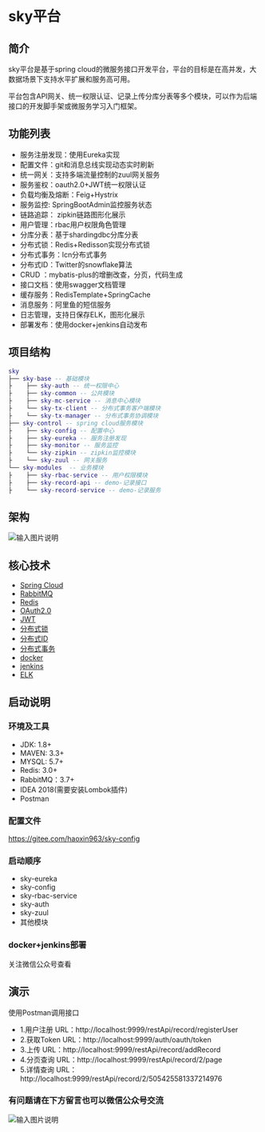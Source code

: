 # sky平台
## 简介
sky平台是基于spring cloud的微服务接口开发平台，平台的目标是在高并发，大数据场景下支持水平扩展和服务高可用。

平台包含API网关、统一权限认证、记录上传分库分表等多个模块，可以作为后端接口的开发脚手架或微服务学习入门框架。

## 功能列表
- 服务注册发现：使用Eureka实现
- 配置文件：git和消息总线实现动态实时刷新
- 统一网关：支持多端流量控制的zuul网关服务
- 服务鉴权：oauth2.0+JWT统一权限认证
- 负载均衡及熔断：Feig+Hystrix
- 服务监控: SpringBootAdmin监控服务状态
- 链路追踪： zipkin链路图形化展示
- 用户管理：rbac用户权限角色管理
- 分库分表：基于shardingdbc分库分表
- 分布式锁：Redis+Redisson实现分布式锁
- 分布式事务：lcn分布式事务
- 分布式ID：Twitter的snowflake算法
- CRUD ：mybatis-plus的增删改查，分页，代码生成
- 接口文档：使用swagger文档管理
- 缓存服务：RedisTemplate+SpringCache
- 消息服务：阿里鱼的短信服务
- 日志管理，支持日保存ELK，图形化展示
- 部署发布：使用docker+jenkins自动发布
## 项目结构
``` lua
sky
├── sky-base -- 基础模块
├    ├── sky-auth -- 统一权限中心
├    ├── sky-common -- 公共模块
├    ├── sky-mc-service -- 消息中心模块
├    └── sky-tx-client -- 分布式事务客户端模块
├    └── sky-tx-manager -- 分布式事务协调模块
├── sky-control -- spring cloud服务模块
├    ├── sky-config -- 配置中心
├    ├── sky-eureka -- 服务注册发现
├    ├── sky-monitor -- 服务监控
├    └── sky-zipkin -- zipkin监控模块
├    └── sky-zuul -- 网关服务
└── sky-modules  -- 业务模块 
├    ├── sky-rbac-service -- 用户权限模块
├    ├── sky-record-api -- demo-记录接口
├    └── sky-record-service -- demo-记录服务
```
## 架构 
![输入图片说明](https://images.gitee.com/uploads/images/2018/1029/211344_a7376ab7_1207662.png "技术架构 (26).png")
## 核心技术
- [Spring Cloud](https://blog.csdn.net/haoxin963/article/details/82217548) 
- [RabbitMQ](https://blog.csdn.net/haoxin963/article/details/83351979) 
- [Redis](https://blog.csdn.net/haoxin963/article/details/83141487)
- [OAuth2.0](https://blog.csdn.net/haoxin963/article/details/82859487)
- [JWT](https://blog.csdn.net/haoxin963/article/details/82860284)
- [分布式锁](https://blog.csdn.net/haoxin963/article/details/83098510)
- [分布式ID](https://blog.csdn.net/haoxin963/article/details/83098885)
- [分布式事务](https://blog.csdn.net/haoxin963/article/details/81777348)
- [docker](https://blog.csdn.net/haoxin963/article/details/81906667)
- [jenkins](https://blog.csdn.net/haoxin963/article/details/81870545)
- [ELK](https://blog.csdn.net/haoxin963/article/details/81506817)
## 启动说明
### 环境及工具
- JDK: 1.8+
- MAVEN: 3.3+
- MYSQL: 5.7+
- Redis: 3.0+
- RabbitMQ：3.7+
- IDEA 2018(需要安装Lombok插件)
- Postman
### 配置文件
https://gitee.com/haoxin963/sky-config
### 启动顺序
- sky-eureka
- sky-config
- sky-rbac-service
- sky-auth
- sky-zuul
- 其他模块
### docker+jenkins部署
关注微信公众号查看
## 演示
使用Postman调用接口
- 1.用户注册
URL：http://localhost:9999/restApi/record/registerUser
- 2.获取Token
URL：http://localhost:9999/auth/oauth/token
- 3.上传
URL：http://localhost:9999/restApi/record/addRecord
- 4.分页查询
URL：http://localhost:9999/restApi/record/2/page
- 5.详情查询
URL：http://localhost:9999/restApi/record/2/505425581337214976

### 有问题请在下方留言也可以微信公众号交流
![输入图片说明](https://images.gitee.com/uploads/images/2018/1029/211403_fad1d1b3_1207662.jpeg "qrcode_for_gh_0d1ad0d8e872_258.jpg")



